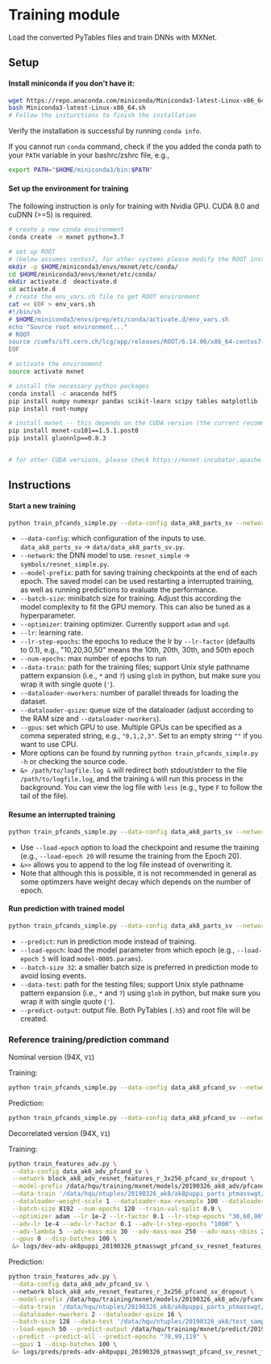 Training module
======
Load the converted PyTables files and train DNNs with MXNet.

## Setup

#### Install miniconda if you don't have it:

```bash
wget https://repo.anaconda.com/miniconda/Miniconda3-latest-Linux-x86_64.sh
bash Miniconda3-latest-Linux-x86_64.sh
# Follow the insturctions to finish the installation
```

Verify the installation is successful by running `conda info`.

If you cannot run `conda` command, check if the you added the conda path to your `PATH` variable in your bashrc/zshrc file, e.g., 

```bash
export PATH="$HOME/miniconda3/bin:$PATH"
```

#### Set up the environment for training

The following instruction is only for training with Nvidia GPU. CUDA 8.0 and cuDNN (>=5) is required.

```bash
# create a new conda environment
conda create -n mxnet python=3.7

# set up ROOT
# (below assumes centos7, for other systems please modify the ROOT installation path accordingly)
mkdir -p $HOME/miniconda3/envs/mxnet/etc/conda/
cd $HOME/miniconda3/envs/mxnet/etc/conda/
mkdir activate.d  deactivate.d
cd activate.d
# create the env_vars.sh file to get ROOT environment
cat << EOF > env_vars.sh
#!/bin/sh
# $HOME/miniconda3/envs/prep/etc/conda/activate.d/env_vars.sh
echo "Source root environment..."
# ROOT
source /cvmfs/sft.cern.ch/lcg/app/releases/ROOT/6.14.06/x86_64-centos7-gcc48-opt/bin/thisroot.sh
EOF

# activate the environment
source activate mxnet

# install the necessary python packages
conda install -c anaconda hdf5
pip install numpy numexpr pandas scikit-learn scipy tables matplotlib
pip install root-numpy

# install mxnet -- this depends on the CUDA version (the current recommendation is CUDA 10.1)
pip install mxnet-cu101==1.5.1.post0
pip install gluonnlp==0.8.3


# for other CUDA versions, please check https://mxnet.incubator.apache.org/install/
```
 
## Instructions

#### Start a new training

```bash
python train_pfcands_simple.py --data-config data_ak8_parts_sv --network resnet_simple --model-prefix /path/to/model/checkpoints/model-name-without-suffix --batch-size 512 --optimizer adam --lr 0.001 --lr-step-epochs "10,20,30,50" --num-epochs 80 --data-train '/path/to/data/train_file_*.h5' --dataloader-nworkers 2 --dataloader-qsize 32 --gpus 0 &> /path/to/logfile.log &
```

 - `--data-config`: which configuration of the inputs to use. `data_ak8_parts_sv` -> `data/data_ak8_parts_sv.py`.
 - `--network`: the DNN model to use. `resnet_simple` -> `symbols/resnet_simple.py`.
 - `--model-prefix`: path for saving training checkpoints at the end of each epoch. The saved model can be used restarting a interrupted training, as well as running predictions to evaluate the performance.
 - `--batch-size`: minibatch size for training. Adjust this according the model complexity to fit the GPU memory. This can also be tuned as a hyperparameter.
 - `--optimizer`: training optimizer. Currently support `adam` and `sgd`.
 - `--lr`: learning rate.
 - `--lr-step-epochs`: the epochs to reduce the lr by `--lr-factor` (defaults to 0.1), e.g., "10,20,30,50" means the 10th, 20th, 30th, and 50th epoch
 - `--num-epochs`: max number of epochs to run
 - `--data-train`: path for the training files; support Unix style pathname pattern expansion (i.e., `*` and `?`) using `glob` in python, but make sure you wrap it with single quote (`'`).
 - `--dataloader-nworkers`: number of parallel threads for loading the dataset.
 - `--dataloader-qsize`: queue size of the dataloader (adjust according to the RAM size and `--dataloader-nworkers`).
 - `--gpus`: set which GPU to use. Multiple GPUs can be specified as a comma seperated string, e.g., `"0,1,2,3"`. Set to an empty string `""` if you want to use CPU.
 - More options can be found by running `python train_pfcands_simple.py -h` or checking the source code.
 - `&> /path/to/logfile.log &` will redirect both stdout/stderr to the file `/path/to/logfile.log`, and the training `&` will run this process in the background. You can view the log file with `less` (e.g., type `F` to follow the tail of the file).
 
#### Resume an interrupted training

```bash
python train_pfcands_simple.py --data-config data_ak8_parts_sv --network resnet_simple --model-prefix /path/to/model/checkpoints/model-name-without-suffix --batch-size 512 --optimizer adam --lr 0.001 --lr-step-epochs "10,20,30,50" --num-epochs 80 --data-train '/path/to/data/train_file_*.h5' --dataloader-nworkers 2 --dataloader-qsize 32 --gpus 0 --load-epoch 20 &>> /path/to/logfile.log &
```

 - Use `--load-epoch` option to load the checkpoint and resume the training (e.g., `--load-epoch 20` will resume the training from the Epoch 20).
 - `&>>` allows you to append to the log file instead of overwriting it.
 - Note that although this is possible, it is not recommended in general as some optimzers have weight decay which depends on the number of epoch.
 
#### Run prediction with trained model

```bash
python train_pfcands_simple.py --data-config data_ak8_parts_sv --network resnet_simple --model-prefix /path/to/model/checkpoints/model-name-without-suffix --load-epoch 60 --batch-size 32 --data-train '/path/to/data/train_file_*.h5' --dataloader-nworkers 2 --dataloader-qsize 32 --gpus 0 --predict --data-test '/path/to/test-data/JMAR/Top/train_file_*.h5' --predict-output /path/to/output/mx-pred_Top.h5
```
 - `--predict`: run in prediction mode instead of training.
 - `--load-epoch`: load the model parameter from which epoch (e.g., `--load-epoch 5` will load `model-0005.params`).
 - `--batch-size 32`: a smaller batch size is preferred in prediction mode to avoid losing events.
 - `--data-test`: path for the testing files; support Unix style pathname pattern expansion (i.e., `*` and `?`) using `glob` in python, but make sure you wrap it with single quote (`'`).
 - `--predict-output`: output file. Both PyTables (`.h5`) and root file will be created.

### Reference training/prediction command

Nominal version (94X, `V1`)

Training:

```bash
python train_pfcands_simple.py --data-config data_ak8_pfcand_sv --network sym_ak8_pfcand_sv_resnet_v1 --model-prefix /data/hqu/training/mxnet/models/20190326_ak8_classrewgt/pfcand_sv_resnet_v1/resnet --batch-size 1024 --optimizer adam --lr 0.001 --lr-step-epochs "15,30,40" --num-epochs 50 --data-train '/data/hqu/ntuples/20190326_ak8/ak8puppi_parts_classrewgt/train_file_*.h5' --train-val-split 0.9 --dataloader-nworkers 3 --dataloader-qsize 48 --disp-batches 1000 --gpus 0 &> logs/train_ak8puppi_20190326_classrewgt_pfcand_sv_ref_resnet_v1.log &
```

Prediction:

```bash
python train_pfcands_simple.py --data-config data_ak8_pfcand_sv --network sym_ak8_pfcand_sv_resnet_v1 --model-prefix /data/hqu/training/mxnet/models/20190326_ak8_classrewgt/pfcand_sv_resnet_v1/resnet --load-epoch 39 --batch-size 128 --data-train '/data/hqu/ntuples/20190326_ak8/ak8puppi_parts_classrewgt/train_file_*.h5' --data-test '/data/hqu/ntuples/20190326_ak8/test_samples/JMAR/QCD/train_file_*.h5' --predict-output /data/hqu/training/mxnet/predict/20190326_ak8_classrewgt/pfcand_sv_resnet_v1/epoch39/JMAR/mx-pred_QCD.h5 --dataloader-nworkers 2 --dataloader-qsize 16 --gpus 0 --predict --predict-all &> logs/preds/pred_ak8puppi_20190326_classrewgt_pfcand_sv_ref_resnet_simple_epoch39.log &
```


Decorrelated version (94X, `V1`)

Training:

```bash
python train_features_adv.py \
 --data-config data_ak8_adv_pfcand_sv \
 --network block_ak8_adv_resnet_features_r_3x256_pfcand_sv_dropout \
 --model-prefix /data/hqu/training/mxnet/models/20190326_ak8_adv/pfcand_sv_resnet_features_r_3x256_dropout_mass30to250_22bins_advwgt5_advfreq10_lr_1e-2_decay0p1_30_60_90_advlr_1e-4_batch8k/resnet \
 --data-train '/data/hqu/ntuples/20190326_ak8/ak8puppi_parts_ptmasswgt/train_file_*.h5' \
 --dataloader-weight-scale 1 --dataloader-max-resample 100 --dataloader-nworkers 2 --dataloader-qsize 16 \
 --batch-size 8192 --num-epochs 120 --train-val-split 0.9 \
 --optimizer adam --lr 1e-2 --lr-factor 0.1 --lr-step-epochs "30,60,90" \
 --adv-lr 1e-4 --adv-lr-factor 0.1 --adv-lr-step-epochs "1000" \
 --adv-lambda 5 --adv-mass-min 30 --adv-mass-max 250 --adv-mass-nbins 22 --adv-train-freq 10 \
 --gpus 0 --disp-batches 100 \
 &> logs/dev-adv-ak8puppi_20190326_ptmasswgt_pfcand_sv_resnet_features_r_3x256_dropout_mass30to250_22bins_advwgt5_advfreq10_lr_1e-2_decay0p1_30_60_90_advlr_1e-4_batch8k.log &
```

Prediction:

```bash
python train_features_adv.py \
 --data-config data_ak8_adv_pfcand_sv \                                     
 --network block_ak8_adv_resnet_features_r_3x256_pfcand_sv_dropout \
 --model-prefix /data/hqu/training/mxnet/models/20190326_ak8_adv/pfcand_sv_resnet_features_r_3x256_dropout_mass30to250_22bins_advwgt5_advfreq10_lr_1e-2_decay0p1_30_60_90_advlr_1e-4_batch8k/resnet \
 --data-train '/data/hqu/ntuples/20190326_ak8/ak8puppi_parts_ptmasswgt/train_file_*.h5' \
 --dataloader-nworkers 2 --dataloader-qsize 16 \
 --batch-size 128 --data-test '/data/hqu/ntuples/20190326_ak8/test_samples/JMAR/QCD/train_file_*.h5' \
 --load-epoch 50 --predict-output /data/hqu/training/mxnet/predict/20190326_ak8_adv/pfcand_sv_resnet_features_r_3x256_dropout_mass30to250_22bins_advwgt5_advfreq10_lr_1e-2_decay0p1_30_60_90_advlr_1e-4_batch8k/JMAR/mx-pred_QCD.h5 \
 --predict --predict-all --predict-epochs "70,99,119" \
 --gpus 1 --disp-batches 100 \
 &> logs/preds/preds-adv-ak8puppi_20190326_ptmasswgt_pfcand_sv_resnet_features_r_3x256_dropout_mass30to250_22bins_advwgt5_advfreq10_lr_1e-2_decay0p1_30_60_90_advlr_1e-4_batch8k_epoch_70_99_119.log &
```
